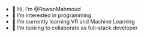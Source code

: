- 👋 Hi, I’m @RowanMahmoud
- 👀 I’m interested in programming
- 🌱 I’m currently learning VR and Machine Learning
- 💞️ I’m looking to collaborate as full-stack developer


<!---
RowanMahmoud/RowanMahmoud is a ✨ special ✨ repository because its `README.md` (this file) appears on your GitHub profile.
You can click the Preview link to take a look at your changes.
--->
